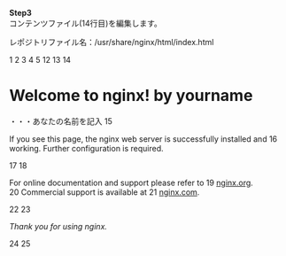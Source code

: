 **Step3**  
コンテンツファイル(14行目)を編集します。  

レポジトリファイル名：/usr/share/nginx/html/index.html

1  <!DOCTYPE html>
2  <html>
3  <head>
4  <title>Welcome to nginx!</title>
5  <style>
6      body {
7          width: 35em;
8          margin: 0 auto;
9          font-family: Tahoma, Verdana, Arial, sans-serif;
10      }
11  </style>
12  </head>
13  <body>
14  <h1>Welcome to nginx! by yourname</h1> ・・・あなたの名前を記入
15  <p>If you see this page, the nginx web server is successfully installed and
16  working. Further configuration is required.</p>
17
18  <p>For online documentation and support please refer to
19  <a href="http://nginx.org/">nginx.org</a>.<br/>
20  Commercial support is available at
21  <a href="http://nginx.com/">nginx.com</a>.</p>
22
23  <p><em>Thank you for using nginx.</em></p>
24  </body>
25  </html>
